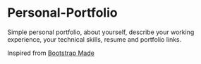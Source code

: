 # Personal-Portfolio
Simple personal portfolio, about yourself, describe your working experience,  your technical skills, resume and portfolio links.  

Inspired from [Bootstrap Made](https://bootstrapmade.com/iportfolio-bootstrap-portfolio-websites-template/)